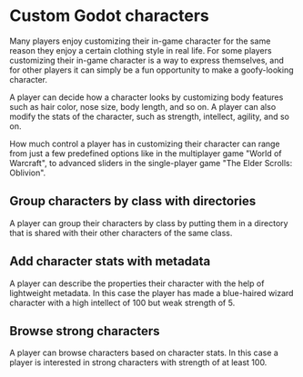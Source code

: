 # Custom Godot characters

Many players enjoy customizing their in-game character for the same reason they enjoy a certain clothing style in real life. For some players customizing their in-game character is a way to express themselves, and for other players it can simply be a fun opportunity to make a goofy-looking character.

A player can decide how a character looks by customizing body features such as hair color, nose size, body length, and so on. A player can also modify the stats of the character, such as strength, intellect, agility, and so on.

How much control a player has in customizing their character can range from just a few predefined options like in the multiplayer game "World of Warcraft", to advanced sliders in the single-player game "The Elder Scrolls: Oblivion".

<include subject="character">

[](/src/docs/content/utility/editor-intro.md)

</include>

<include subject="character">

[](/src/docs/content/utility/share-subject-with-other-players.md)
[](/src/docs/content/utility/save-subject-locally.md)
[](/src/docs/content/utility/load-subject.md)

<include container="friends" scenario="When a player wants to add another player's character to their friends list">

[](/src/docs/content/utility/add-subject-to-container.md)

</include>

[](/src/docs/content/utility/share-subjects-with-friends-using-memorable-custom-keys.md)

</include>

## Group characters by class with directories

A player can group their characters by class by putting them in a directory that is shared with their other characters of the same class.

<include subject="character" directory="wizards">

[](/src/docs/content/utility/directory-snippet.md)

</include>

<include subject="character">

[](/src/docs/content/utility/browse-subjects-by-a-player.md)

</include>

## Add character stats with metadata

A player can describe the properties their character with the help of lightweight metadata. In this case the player has made a blue-haired wizard character with a high intellect of 100 but weak strength of 5.

<include subject="character" prop1="character_class" value1='"wizard"' prop2="hair_color" value2="blue" prop3="intellect" value3="100">

[](/src/docs/content/utility/save-metadata-snippet.md)

</include>

## Browse strong characters

A player can browse characters based on character stats. In this case a player is interested in strong characters with strength of at least 100.

<include subject="character" min="strength" value="100">

[](/src/docs/content/utility/filter-min-snippet.md)

</include>

<include subject="character">

[](/src/docs/content/utility/upvote-good-subjects.md)
[](/src/docs/content/utility/browse-a-players-upvoted-subjects.md)
[](/src/docs/content/utility/browse-top-voted-subjects.md)
[](/src/docs/content/utility/search-memorable-subjects-by-name.md)

</include>
